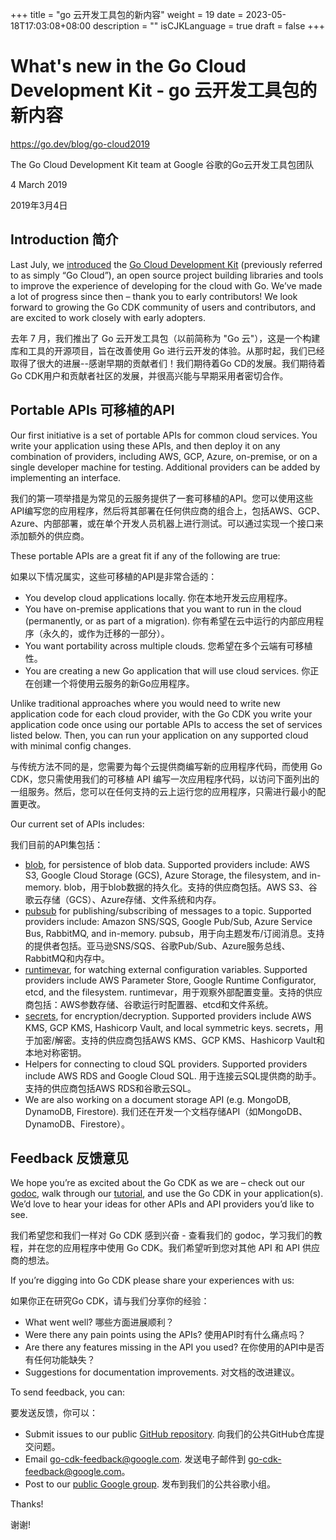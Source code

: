 +++
title = "go 云开发工具包的新内容"
weight = 19
date = 2023-05-18T17:03:08+08:00
description = ""
isCJKLanguage = true
draft = false
+++

# What's new in the Go Cloud Development Kit - go 云开发工具包的新内容

https://go.dev/blog/go-cloud2019

The Go Cloud Development Kit team at Google  谷歌的Go云开发工具包团队

4 March 2019 

2019年3月4日

## Introduction 简介

Last July, we [introduced](https://blog.golang.org/go-cloud) the [Go Cloud Development Kit](https://gocloud.dev/) (previously referred to as simply “Go Cloud”), an open source project building libraries and tools to improve the experience of developing for the cloud with Go. We’ve made a lot of progress since then – thank you to early contributors! We look forward to growing the Go CDK community of users and contributors, and are excited to work closely with early adopters.

去年 7 月，我们推出了 Go 云开发工具包（以前简称为 "Go 云"），这是一个构建库和工具的开源项目，旨在改善使用 Go 进行云开发的体验。从那时起，我们已经取得了很大的进展--感谢早期的贡献者们！我们期待着Go CD的发展。我们期待着Go CDK用户和贡献者社区的发展，并很高兴能与早期采用者密切合作。

## Portable APIs 可移植的API

Our first initiative is a set of portable APIs for common cloud services. You write your application using these APIs, and then deploy it on any combination of providers, including AWS, GCP, Azure, on-premise, or on a single developer machine for testing. Additional providers can be added by implementing an interface.

我们的第一项举措是为常见的云服务提供了一套可移植的API。您可以使用这些API编写您的应用程序，然后将其部署在任何供应商的组合上，包括AWS、GCP、Azure、内部部署，或在单个开发人员机器上进行测试。可以通过实现一个接口来添加额外的供应商。

These portable APIs are a great fit if any of the following are true:

如果以下情况属实，这些可移植的API是非常合适的：

- You develop cloud applications locally. 你在本地开发云应用程序。
- You have on-premise applications that you want to run in the cloud (permanently, or as part of a migration). 你有希望在云中运行的内部应用程序（永久的，或作为迁移的一部分）。
- You want portability across multiple clouds. 您希望在多个云端有可移植性。
- You are creating a new Go application that will use cloud services. 你正在创建一个将使用云服务的新Go应用程序。

Unlike traditional approaches where you would need to write new application code for each cloud provider, with the Go CDK you write your application code once using our portable APIs to access the set of services listed below. Then, you can run your application on any supported cloud with minimal config changes.

与传统方法不同的是，您需要为每个云提供商编写新的应用程序代码，而使用 Go CDK，您只需使用我们的可移植 API 编写一次应用程序代码，以访问下面列出的一组服务。然后，您可以在任何支持的云上运行您的应用程序，只需进行最小的配置更改。

Our current set of APIs includes:

我们目前的API集包括：

- [blob](https://godoc.org/gocloud.dev/blob), for persistence of blob data. Supported providers include: AWS S3, Google Cloud Storage (GCS), Azure Storage, the filesystem, and in-memory. blob，用于blob数据的持久化。支持的供应商包括。AWS S3、谷歌云存储（GCS）、Azure存储、文件系统和内存。
- [pubsub](https://godoc.org/gocloud.dev/pubsub) for publishing/subscribing of messages to a topic. Supported providers include: Amazon SNS/SQS, Google Pub/Sub, Azure Service Bus, RabbitMQ, and in-memory. pubsub，用于向主题发布/订阅消息。支持的提供者包括。亚马逊SNS/SQS、谷歌Pub/Sub、Azure服务总线、RabbitMQ和内存中。
- [runtimevar](https://godoc.org/gocloud.dev/runtimevar), for watching external configuration variables. Supported providers include AWS Parameter Store, Google Runtime Configurator, etcd, and the filesystem. runtimevar，用于观察外部配置变量。支持的供应商包括：AWS参数存储、谷歌运行时配置器、etcd和文件系统。
- [secrets](https://godoc.org/gocloud.dev/secrets), for encryption/decryption. Supported providers include AWS KMS, GCP KMS, Hashicorp Vault, and local symmetric keys. secrets，用于加密/解密。支持的供应商包括AWS KMS、GCP KMS、Hashicorp Vault和本地对称密钥。
- Helpers for connecting to cloud SQL providers. Supported providers include AWS RDS and Google Cloud SQL. 用于连接云SQL提供商的助手。支持的供应商包括AWS RDS和谷歌云SQL。
- We are also working on a document storage API (e.g. MongoDB, DynamoDB, Firestore). 我们还在开发一个文档存储API（如MongoDB、DynamoDB、Firestore）。

## Feedback 反馈意见

We hope you’re as excited about the Go CDK as we are – check out our [godoc](https://godoc.org/gocloud.dev), walk through our [tutorial](https://github.com/google/go-cloud/tree/master/samples/tutorial), and use the Go CDK in your application(s). We’d love to hear your ideas for other APIs and API providers you’d like to see.

我们希望您和我们一样对 Go CDK 感到兴奋 - 查看我们的 godoc，学习我们的教程，并在您的应用程序中使用 Go CDK。我们希望听到您对其他 API 和 API 供应商的想法。

If you’re digging into Go CDK please share your experiences with us:

如果你正在研究Go CDK，请与我们分享你的经验：

- What went well? 哪些方面进展顺利？
- Were there any pain points using the APIs? 使用API时有什么痛点吗？
- Are there any features missing in the API you used? 在你使用的API中是否有任何功能缺失？
- Suggestions for documentation improvements. 对文档的改进建议。

To send feedback, you can:

要发送反馈，你可以：

- Submit issues to our public [GitHub repository](https://github.com/google/go-cloud/issues/new/choose). 向我们的公共GitHub仓库提交问题。
- Email [go-cdk-feedback@google.com](mailto:go-cdk-feedback@google.com). 发送电子邮件到 go-cdk-feedback@google.com。
- Post to our [public Google group](https://groups.google.com/forum/#!forum/go-cloud). 发布到我们的公共谷歌小组。

Thanks!

谢谢!
